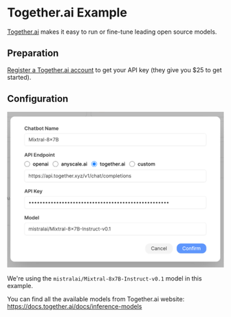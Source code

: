 # Together.ai Example

[Together.ai](https://www.together.ai) makes it easy to run or fine-tune leading open source models.

## Preparation

[Register a Together.ai account](https://api.together.xyz/settings/api-keys) to get your API key (they give you $25 to get started).

## Configuration

![](./images/together.png)

We're using the `mistralai/Mixtral-8x7B-Instruct-v0.1` model in this example.

You can find all the available models from Together.ai website: <https://docs.together.ai/docs/inference-models>

